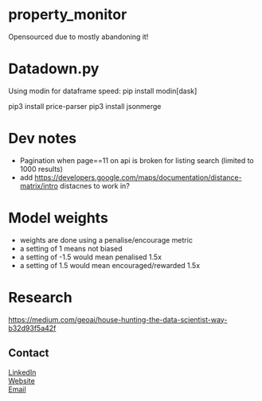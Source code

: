 # property_monitor

Opensourced due to mostly abandoning it!

# Datadown.py
Using modin for dataframe speed: pip install modin[dask]


pip3 install price-parser
pip3 install jsonmerge


# Dev notes
- Pagination when page==11 on api is broken for listing search (limited to 1000 results)
- add https://developers.google.com/maps/documentation/distance-matrix/intro distacnes to work in?

# Model weights
- weights are done using a penalise/encourage metric
- a setting of 1 means not biased
- a setting of -1.5 would mean penalised 1.5x 
- a setting of 1.5 would mean encouraged/rewarded 1.5x

# Research
https://medium.com/geoai/house-hunting-the-data-scientist-way-b32d93f5a42f

## Contact
[LinkedIn](https://www.linkedin.com/in/ai-specialist-data-science/) <br />
[Website](www.jmannings.io) <br />
[Email](mailto:jerry.mannings@gmail.com) <br />

